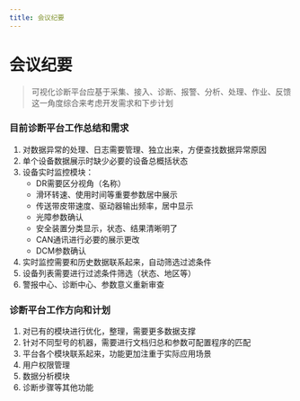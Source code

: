 ```yaml
---
title: 会议纪要
---
```


# 会议纪要 #

> 可视化诊断平台应基于采集、接入、诊断、报警、分析、处理、作业、反馈这一角度综合来考虑开发需求和下步计划
<!-- more -->
### 目前诊断平台工作总结和需求 ###
1. 对数据异常的处理、日志需要管理、独立出来，方便查找数据异常原因
2. 单个设备数据展示时缺少必要的设备总概括状态
3. 设备实时监控模块：
	- DR需要区分视角（名称）
	- 滑环转速、使用时间等重要参数居中展示
	- 传送带皮带速度、驱动器输出频率，居中显示
	- 光障参数确认
	- 安全装置分类显示，状态、结果清晰明了
	- CAN通讯进行必要的展示更改
	- DCM参数确认
4. 实时监控需要和历史数据联系起来，自动筛选过滤条件
5. 设备列表需要进行过滤条件筛选（状态、地区等）
6. 警报中心、诊断中心、参数意义重新审查


### 诊断平台工作方向和计划 ###
1. 对已有的模块进行优化，整理，需要更多数据支撑
2. 针对不同型号的机器，需要进行文档归总和参数可配置程序的匹配
3. 平台各个模块联系起来，功能更加注重于实际应用场景
4. 用户权限管理
5. 数据分析模块
6. 诊断步骤等其他功能
